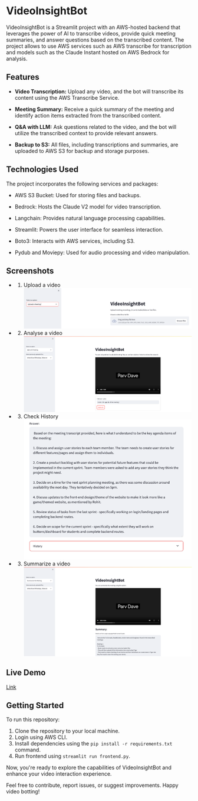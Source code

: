 # VideoInsightBot

VideoInsightBot is a Streamlit project with an AWS-hosted backend that leverages the power of AI to transcribe videos, provide quick meeting summaries, and answer questions based on the transcribed content. The project allows to use AWS services such as AWS transcribe for transcription and models such as the Claude Instant hosted on AWS Bedrock for analysis.

## Features

- **Video Transcription:** Upload any video, and the bot will transcribe its content using the AWS Transcribe Service.

- **Meeting Summary:** Receive a quick summary of the meeting and identify action items extracted from the transcribed content.

- **Q&A with LLM:** Ask questions related to the video, and the bot will utilize the transcribed context to provide relevant answers.

- **Backup to S3:** All files, including transcriptions and summaries, are uploaded to AWS S3 for backup and storage purposes.


## Technologies Used

The project incorporates the following services and packages:

- AWS S3 Bucket: Used for storing files and backups.

- Bedrock: Hosts the Claude V2 model for video transcription.

- Langchain: Provides natural language processing capabilities.

- Streamlit: Powers the user interface for seamless interaction.

- Boto3: Interacts with AWS services, including S3.

- Pydub and Moviepy: Used for audio processing and video manipulation.

## Screenshots

- 1. Upload a video
![Alt text](./images/Image1.png)
- 2. Analyse a video
![Alt text](./images/Image2.png)
- 3. Check History
![Alt text](./images/Image4.png)
- 3. Summarize a video
![Alt text](./images/Image3.png)

## Live Demo
[Link](http://speechtotext-1823339700.us-east-1.elb.amazonaws.com/)

## Getting Started

To run this repository:

1. Clone the repository to your local machine.
2. Login using AWS CLI.
3. Install dependencies using the `pip install -r requirements.txt` command.
4. Run frontend using `streamlit run frontend.py`.

Now, you're ready to explore the capabilities of VideoInsightBot and enhance your video interaction experience.

Feel free to contribute, report issues, or suggest improvements. Happy video botting!
